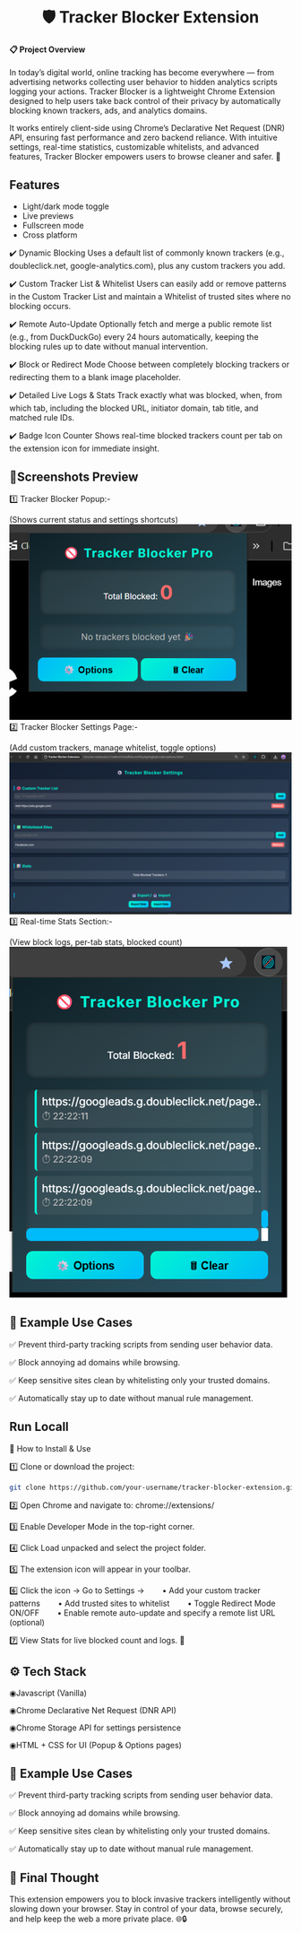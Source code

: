 

<h1> <center>🛡️ Tracker Blocker Extension</center> </h1>

<h4>📋 Project Overview</h4>

In today’s digital world, online tracking has become everywhere — from advertising networks collecting user behavior to hidden analytics scripts logging your actions.
Tracker Blocker is a lightweight Chrome Extension designed to help users take back control of their privacy by automatically blocking known trackers, ads, and analytics domains.

It works entirely client-side using Chrome’s Declarative Net Request (DNR) API, ensuring fast performance and zero backend reliance.
With intuitive settings, real-time statistics, customizable whitelists, and advanced features, Tracker Blocker empowers users to browse cleaner and safer. 🚀
## Features

- Light/dark mode toggle
- Live previews
- Fullscreen mode
- Cross platform

✔️ Dynamic Blocking
Uses a default list of commonly known trackers (e.g., doubleclick.net, google-analytics.com), plus any custom trackers you add.

✔️ Custom Tracker List & Whitelist
Users can easily add or remove patterns in the Custom Tracker List and maintain a Whitelist of trusted sites where no blocking occurs.

✔️ Remote Auto-Update
Optionally fetch and merge a public remote list (e.g., from DuckDuckGo) every 24 hours automatically, keeping the blocking rules up to date without manual intervention.

✔️ Block or Redirect Mode
Choose between completely blocking trackers or redirecting them to a blank image placeholder.

✔️ Detailed Live Logs & Stats
Track exactly what was blocked, when, from which tab, including the blocked URL, initiator domain, tab title, and matched rule IDs.

✔️ Badge Icon Counter
Shows real-time blocked trackers count per tab on the extension icon for immediate insight.
## 📸Screenshots Preview
 
1️⃣ Tracker Blocker Popup:-

(Shows current status and settings shortcuts)  
![image alt](https://github.com/SAMjimishra/Tracker-Blocker-Extension/blob/49ab5a6c7655bb4776f7af87d3ed4e3164da7a27/tracker-blocker-extension/SS/Screenshot%202025-09-07%20232637.png)                                                                         
2️⃣ Tracker Blocker Settings Page:-

   (Add custom trackers, manage whitelist, toggle options)
![image alt](https://github.com/SAMjimishra/Tracker-Blocker-Extension/blob/49ab5a6c7655bb4776f7af87d3ed4e3164da7a27/tracker-blocker-extension/SS/Screenshot%202025-09-07%20232413.png)
3️⃣ Real-time Stats Section:-
    
(View block logs, per-tab stats, blocked count)
 ![image alt](https://github.com/SAMjimishra/Tracker-Blocker-Extension/blob/4c5f5cde241b70ba5fc483a4aface18fb29276eb/tracker-blocker-extension/SS/Screenshot%202025-09-07%20232314.png)

## 🎯 Example Use Cases
✅ Prevent third-party tracking scripts from sending user behavior data.

✅ Block annoying ad domains while browsing.

✅ Keep sensitive sites clean by whitelisting only your trusted domains.

✅ Automatically stay up to date without manual rule management.
## Run Locall
🚀 How to Install & Use

1️⃣ Clone or download the project:

```bash 
git clone https://github.com/your-username/tracker-blocker-extension.git
```

2️⃣ Open Chrome and navigate to:
chrome://extensions/

3️⃣ Enable Developer Mode in the top-right corner.

4️⃣ Click Load unpacked and select the project folder.

5️⃣ The extension icon will appear in your toolbar.

6️⃣ Click the icon → Go to Settings →
  • Add your custom tracker patterns
  • Add trusted sites to whitelist
  • Toggle Redirect Mode ON/OFF
  • Enable remote auto-update and specify a remote list URL (optional)

7️⃣ View Stats for live blocked count and logs. 🎯
## ⚙️ Tech Stack

◉Javascript (Vanilla)

◉Chrome Declarative Net Request (DNR API)

◉Chrome Storage API for settings persistence

◉HTML + CSS for UI (Popup & Options pages)

## 🎯 Example Use Cases
✅ Prevent third-party tracking scripts from sending user behavior data.

✅ Block annoying ad domains while browsing.

✅ Keep sensitive sites clean by whitelisting only your trusted domains.

✅ Automatically stay up to date without manual rule management.
## 💬 Final Thought

This extension empowers you to block invasive trackers intelligently without slowing down your browser.
Stay in control of your data, browse securely, and help keep the web a more private place. 🌐🔒

